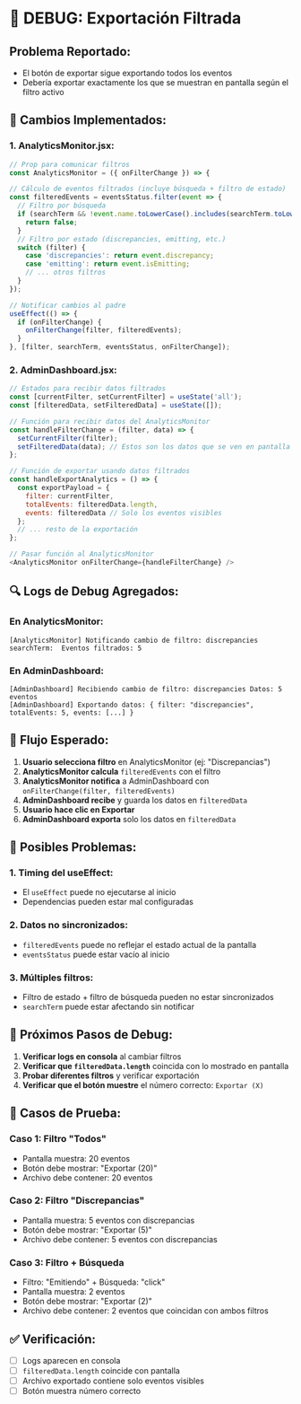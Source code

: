# 🐛 **DEBUG: Exportación Filtrada**

## **Problema Reportado:**
- El botón de exportar sigue exportando todos los eventos
- Debería exportar exactamente los que se muestran en pantalla según el filtro activo

## **🔧 Cambios Implementados:**

### **1. AnalyticsMonitor.jsx:**
```javascript
// Prop para comunicar filtros
const AnalyticsMonitor = ({ onFilterChange }) => {

// Cálculo de eventos filtrados (incluye búsqueda + filtro de estado)
const filteredEvents = eventsStatus.filter(event => {
  // Filtro por búsqueda
  if (searchTerm && !event.name.toLowerCase().includes(searchTerm.toLowerCase())) {
    return false;
  }
  // Filtro por estado (discrepancies, emitting, etc.)
  switch (filter) {
    case 'discrepancies': return event.discrepancy;
    case 'emitting': return event.isEmitting;
    // ... otros filtros
  }
});

// Notificar cambios al padre
useEffect(() => {
  if (onFilterChange) {
    onFilterChange(filter, filteredEvents);
  }
}, [filter, searchTerm, eventsStatus, onFilterChange]);
```

### **2. AdminDashboard.jsx:**
```javascript
// Estados para recibir datos filtrados
const [currentFilter, setCurrentFilter] = useState('all');
const [filteredData, setFilteredData] = useState([]);

// Función para recibir datos del AnalyticsMonitor
const handleFilterChange = (filter, data) => {
  setCurrentFilter(filter);
  setFilteredData(data); // Estos son los datos que se ven en pantalla
};

// Función de exportar usando datos filtrados
const handleExportAnalytics = () => {
  const exportPayload = {
    filter: currentFilter,
    totalEvents: filteredData.length,
    events: filteredData // Solo los eventos visibles
  };
  // ... resto de la exportación
};

// Pasar función al AnalyticsMonitor
<AnalyticsMonitor onFilterChange={handleFilterChange} />
```

## **🔍 Logs de Debug Agregados:**

### **En AnalyticsMonitor:**
```
[AnalyticsMonitor] Notificando cambio de filtro: discrepancies searchTerm:  Eventos filtrados: 5
```

### **En AdminDashboard:**
```
[AdminDashboard] Recibiendo cambio de filtro: discrepancies Datos: 5 eventos
[AdminDashboard] Exportando datos: { filter: "discrepancies", totalEvents: 5, events: [...] }
```

## **🎯 Flujo Esperado:**

1. **Usuario selecciona filtro** en AnalyticsMonitor (ej: "Discrepancias")
2. **AnalyticsMonitor calcula** `filteredEvents` con el filtro
3. **AnalyticsMonitor notifica** a AdminDashboard con `onFilterChange(filter, filteredEvents)`
4. **AdminDashboard recibe** y guarda los datos en `filteredData`
5. **Usuario hace clic en Exportar**
6. **AdminDashboard exporta** solo los datos en `filteredData`

## **🚨 Posibles Problemas:**

### **1. Timing del useEffect:**
- El `useEffect` puede no ejecutarse al inicio
- Dependencias pueden estar mal configuradas

### **2. Datos no sincronizados:**
- `filteredEvents` puede no reflejar el estado actual de la pantalla
- `eventsStatus` puede estar vacío al inicio

### **3. Múltiples filtros:**
- Filtro de estado + filtro de búsqueda pueden no estar sincronizados
- `searchTerm` puede estar afectando sin notificar

## **🔧 Próximos Pasos de Debug:**

1. **Verificar logs en consola** al cambiar filtros
2. **Verificar que `filteredData.length`** coincida con lo mostrado en pantalla
3. **Probar diferentes filtros** y verificar exportación
4. **Verificar que el botón muestre** el número correcto: `Exportar (X)`

## **🧪 Casos de Prueba:**

### **Caso 1: Filtro "Todos"**
- Pantalla muestra: 20 eventos
- Botón debe mostrar: "Exportar (20)"
- Archivo debe contener: 20 eventos

### **Caso 2: Filtro "Discrepancias"**
- Pantalla muestra: 5 eventos con discrepancias
- Botón debe mostrar: "Exportar (5)"
- Archivo debe contener: 5 eventos con discrepancias

### **Caso 3: Filtro + Búsqueda**
- Filtro: "Emitiendo" + Búsqueda: "click"
- Pantalla muestra: 2 eventos
- Botón debe mostrar: "Exportar (2)"
- Archivo debe contener: 2 eventos que coincidan con ambos filtros

## **✅ Verificación:**
- [ ] Logs aparecen en consola
- [ ] `filteredData.length` coincide con pantalla
- [ ] Archivo exportado contiene solo eventos visibles
- [ ] Botón muestra número correcto
